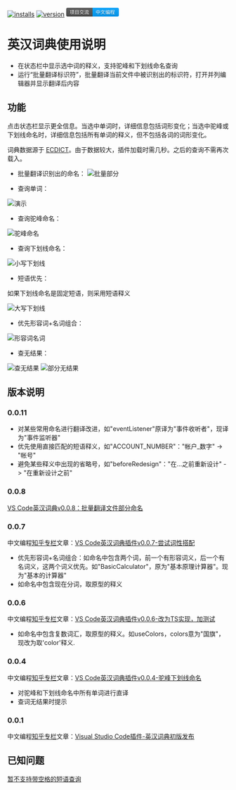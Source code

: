 [![installs](https://vsmarketplacebadge.apphb.com/installs/CodeInChinese.EnglishChineseDictionary.svg?style=flat-square)](https://marketplace.visualstudio.com/items?itemName=CodeInChinese.EnglishChineseDictionary)
[![version](https://vsmarketplacebadge.apphb.com/version/CodeInChinese.EnglishChineseDictionary.svg?style=flat-square)](https://marketplace.visualstudio.com/items?itemName=CodeInChinese.EnglishChineseDictionary)
[![中文编程](https://raw.githubusercontent.com/program-in-chinese/overview/master/%E4%B8%AD%E6%96%87%E7%BC%96%E7%A8%8B.png?style=flat-square)](https://github.com/program-in-chinese/overview)

# 英汉词典使用说明

- 在状态栏中显示选中词的释义，支持驼峰和下划线命名查询
- 运行“批量翻译标识符”，批量翻译当前文件中被识别出的标识符，打开并列编辑器并显示翻译后内容

## 功能

点击状态栏显示更全信息。当选中单词时，详细信息包括词形变化；当选中驼峰或下划线命名时，详细信息包括所有单词的释义，但不包括各词的词形变化。

词典数据源于 [ECDICT](https://github.com/skywind3000/ECDICT)。由于数据较大，插件加载时需几秒。之后的查询不需再次载入。

- 批量翻译识别出的命名：
![批量部分](https://github.com/program-in-chinese/vscode_english_chinese_dictionary/raw/master/截图/2018-12-25-vscode英汉词典批量1.gif)

- 查询单词：

![演示](https://github.com/program-in-chinese/vscode_english_chinese_dictionary/raw/master/截图/2018-11-09_vscode英汉词典_演示_watch.png)

- 查询驼峰命名：

![驼峰命名](https://github.com/program-in-chinese/vscode_english_chinese_dictionary/raw/master/截图/2018-11-09_vscode英汉词典_演示_execPath.png)

- 查询下划线命名：

![小写下划线](https://github.com/program-in-chinese/vscode_english_chinese_dictionary/raw/master/截图/2018-11-15_string_decoder.png)

- 短语优先：

如果下划线命名是固定短语，则采用短语释义

![大写下划线](https://github.com/program-in-chinese/vscode_english_chinese_dictionary/raw/master/截图/2020-08-16_ACCOUNT_NUMBER.png)

- 优先形容词+名词组合：

![形容词名词](https://github.com/program-in-chinese/vscode_english_chinese_dictionary/raw/master/截图/2018-12-03_vscode英汉词典_形容词_名词组合.png)

- 查无结果：

![查无结果](https://github.com/program-in-chinese/vscode_english_chinese_dictionary/raw/master/截图/2018-11-09_vscode英汉词典_演示_args_无结果.png)
![部分无结果](https://github.com/program-in-chinese/vscode_english_chinese_dictionary/raw/master/截图/2018-11-15_fsPath.png)

## 版本说明

### 0.0.11

- 对某些常用命名进行翻译改进，如"eventListener"原译为"事件收听者"，现译为"事件监听器"
- 优先使用直接匹配的短语释义，如"ACCOUNT_NUMBER"："帐户_数字" -> "帐号"
- 避免某些释义中出现的省略号，如"beforeRedesign"："在...之前重新设计" -> "在重新设计之前"

### 0.0.8

[VS Code英汉词典v0.0.8：批量翻译文件部分命名](https://zhuanlan.zhihu.com/p/53288297)

### 0.0.7

中文编程[知乎专栏](https://zhuanlan.zhihu.com/codeInChinese)文章：[VS Code英汉词典插件v0.0.7-尝试词性搭配](https://zhuanlan.zhihu.com/p/51525136)
- 优先形容词+名词组合：如命名中包含两个词，前一个有形容词义，后一个有名词义，这两个词义优先。如"BasicCalculator"，原为"基本原理计算器"。现为"基本的计算器"
- 如命名中包含现在分词，取原型的释义

### 0.0.6

中文编程[知乎专栏](https://zhuanlan.zhihu.com/codeInChinese)文章：[VS Code英汉词典插件v0.0.6-改为TS实现，加测试](https://zhuanlan.zhihu.com/p/51243255)
- 如命名中包含复数词汇，取原型的释义。如useColors，colors意为"国旗"，现改为取'color'释义.

### 0.0.4

中文编程[知乎专栏](https://zhuanlan.zhihu.com/codeInChinese)文章：[VS Code英汉词典插件v0.0.4-驼峰下划线命名](https://zhuanlan.zhihu.com/p/49133480)
- 对驼峰和下划线命名中所有单词进行直译
- 查词无结果时提示

### 0.0.1

中文编程[知乎专栏](https://zhuanlan.zhihu.com/codeInChinese)文章：[Visual Studio Code插件-英汉词典初版发布](https://zhuanlan.zhihu.com/p/48791726)

## 已知问题

[暂不支持带空格的短语查询](https://github.com/program-in-chinese/vscode_english_chinese_dictionary/issues/4)
